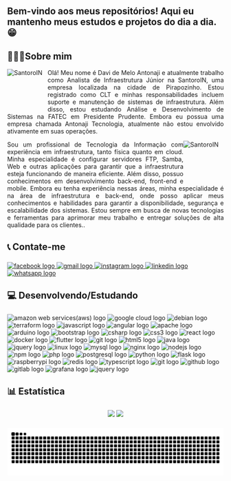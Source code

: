 <h2 align="left">Bem-vindo aos meus repositórios! Aqui eu mantenho meus estudos e projetos do dia a dia. 😁</h2>

###

<h2 align="left">👨🏻‍💻Sobre mim</h2>

[<img align="left" height="94px" width="94px" alt="SantoroIN" src="https://intranet.santoro.in/mysql57/themes/pmahomme/img/logo_left.png"/>](https://www.santoro.in)



      
<p align="justify">Olá! Meu nome é Davi de Melo Antonaji e atualmente trabalho como Analista de Infraestrutura Júnior na SantoroIN, uma empresa localizada na cidade de Pirapozinho. Estou registrado como CLT e minhas responsabilidades incluem suporte e manutenção de sistemas de infraestrutura. Além disso, estou estudando Análise e Desenvolvimento de Sistemas na FATEC em Presidente Prudente. Embora eu possua uma empresa chamada Antonaji Tecnologia, atualmente não estou envolvido ativamente em suas operações.</p>


[<img align="right" height="94px" width="94px" alt="SantoroIN" src="https://antonaji.com.br/img/favicon.png"/>](https://www.antonaji.com.br)
<p align="justify">Sou um profissional de Tecnologia da Informação com experiência em infraestrutura, tanto física quanto em cloud. Minha especialidade é configurar servidores FTP, Samba, Web e outras aplicações para garantir que a infraestrutura esteja funcionando de maneira eficiente. Além disso, possuo conhecimentos em desenvolvimento back-end, front-end e mobile. Embora eu tenha experiência nessas áreas, minha especialidade é na área de infraestrutura e back-end, onde posso aplicar meus conhecimentos e habilidades para garantir a disponibilidade, segurança e escalabilidade dos sistemas. Estou sempre em busca de novas tecnologias e ferramentas para aprimorar meu trabalho e entregar soluções de alta qualidade para os clientes..</p>

###


<h2 align="left">📞 Contate-me</h2>

###

<div align="left">
  <a href="https://www.facebook.com/davi.antonaji.33/" target="_blank">
    <img src="https://raw.githubusercontent.com/maurodesouza/profile-readme-generator/master/src/assets/icons/social/facebook/default.svg" width="52" height="40" alt="facebook logo"  />
  </a>
  <a href="mailto:davi@antonaji.com.br" target="_blank">
    <img src="https://raw.githubusercontent.com/maurodesouza/profile-readme-generator/master/src/assets/icons/social/gmail/default.svg" width="52" height="40" alt="gmail logo"  />
  </a>
  <a href="https://www.instagram.com/daavi.antonaji/" target="_blank">
    <img src="https://raw.githubusercontent.com/maurodesouza/profile-readme-generator/master/src/assets/icons/social/instagram/default.svg" width="52" height="40" alt="instagram logo"  />
  </a>
  <a href="https://www.linkedin.com/in/davi-antonaji-373167188/" target="_blank">
    <img src="https://raw.githubusercontent.com/maurodesouza/profile-readme-generator/master/src/assets/icons/social/linkedin/default.svg" width="52" height="40" alt="linkedin logo"  />
  </a>
  <a href="http://api.whatsapp.com/send?phone=5518996901394" target="_blank">
    <img src="https://raw.githubusercontent.com/maurodesouza/profile-readme-generator/master/src/assets/icons/social/whatsapp/default.svg" width="52" height="40" alt="whatsapp logo"  />
  </a>
</div>

###

<h2 align="left">💻 Desenvolvendo/Estudando</h2>

###

<div align="left">
<img src="https://cdn.jsdelivr.net/gh/devicons/devicon/icons/amazonwebservices/amazonwebservices-original.svg" height="40" width="52" alt="amazon web services(aws) logo" />  
      <img src="https://cdn.jsdelivr.net/gh/devicons/devicon/icons/googlecloud/googlecloud-original.svg" height="40" width="52" alt="google cloud logo" />  
<img src="https://cdn.jsdelivr.net/gh/devicons/devicon/icons/debian/debian-original.svg" height="40" width="52" alt="debian logo" />
  <img src="https://cdn.jsdelivr.net/gh/devicons/devicon/icons/terraform/terraform-original.svg" height="40" width="52" alt="terraform logo"  />
  <img src="https://cdn.jsdelivr.net/gh/devicons/devicon/icons/javascript/javascript-original.svg" height="40" width="52" alt="javascript logo"  />
      <img src="https://cdn.jsdelivr.net/gh/devicons/devicon/icons/angularjs/angularjs-original.svg" height="40" width="52" alt="angular logo" />  
  <img src="https://cdn.jsdelivr.net/gh/devicons/devicon/icons/apache/apache-original.svg" height="40" width="52" alt="apache logo"  />
  <img src="https://cdn.jsdelivr.net/gh/devicons/devicon/icons/arduino/arduino-original.svg" height="40" width="52" alt="arduino logo"  />
  <img src="https://cdn.jsdelivr.net/gh/devicons/devicon/icons/bootstrap/bootstrap-original.svg" height="40" width="52" alt="bootstrap logo"  />
  <img src="https://cdn.jsdelivr.net/gh/devicons/devicon/icons/csharp/csharp-original.svg" height="40" width="52" alt="csharp logo"  />
  <img src="https://cdn.jsdelivr.net/gh/devicons/devicon/icons/css3/css3-original.svg" height="40" width="52" alt="css3 logo"  />
  <img src="https://cdn.jsdelivr.net/gh/devicons/devicon/icons/react/react-original.svg" height="40" width="52" alt="react logo"  />
  <img src="https://cdn.jsdelivr.net/gh/devicons/devicon/icons/docker/docker-original.svg" height="40" width="52" alt="docker logo"  />
  <img src="https://cdn.jsdelivr.net/gh/devicons/devicon/icons/flutter/flutter-original.svg" height="40" width="52" alt="flutter logo"  />
  <img src="https://cdn.jsdelivr.net/gh/devicons/devicon/icons/git/git-original.svg" height="40" width="52" alt="git logo"  />
  <img src="https://cdn.jsdelivr.net/gh/devicons/devicon/icons/html5/html5-original.svg" height="40" width="52" alt="html5 logo"  />
  <img src="https://cdn.jsdelivr.net/gh/devicons/devicon/icons/java/java-original.svg" height="40" width="52" alt="java logo"  />
  <img src="https://cdn.jsdelivr.net/gh/devicons/devicon/icons/jquery/jquery-original.svg" height="40" width="52" alt="jquery logo"  />
  <img src="https://cdn.jsdelivr.net/gh/devicons/devicon/icons/linux/linux-original.svg" height="40" width="52" alt="linux logo"  />
  <img src="https://cdn.jsdelivr.net/gh/devicons/devicon/icons/mysql/mysql-original.svg" height="40" width="52" alt="mysql logo"  />
  <img src="https://cdn.jsdelivr.net/gh/devicons/devicon/icons/nginx/nginx-original.svg" height="40" width="52" alt="nginx logo"  />
  <img src="https://cdn.jsdelivr.net/gh/devicons/devicon/icons/nodejs/nodejs-original.svg" height="40" width="52" alt="nodejs logo"  />
  <img src="https://cdn.jsdelivr.net/gh/devicons/devicon/icons/npm/npm-original-wordmark.svg" height="40" width="52" alt="npm logo"  />
  <img src="https://cdn.jsdelivr.net/gh/devicons/devicon/icons/php/php-original.svg" height="40" width="52" alt="php logo"  />
  <img src="https://cdn.jsdelivr.net/gh/devicons/devicon/icons/postgresql/postgresql-original.svg" height="40" width="52" alt="postgresql logo"  />
  <img src="https://cdn.jsdelivr.net/gh/devicons/devicon/icons/python/python-original.svg" height="40" width="52" alt="python logo"  />
      <img src="https://cdn.jsdelivr.net/gh/devicons/devicon/icons/flask/flask-original.svg" height="40" width="52" alt="flask logo"  />
  <img src="https://cdn.jsdelivr.net/gh/devicons/devicon/icons/raspberrypi/raspberrypi-original.svg" height="40" width="52" alt="raspberrypi logo"  />
  <img src="https://cdn.jsdelivr.net/gh/devicons/devicon/icons/redis/redis-original.svg" height="40" width="52" alt="redis logo"  />
  <img src="https://cdn.jsdelivr.net/gh/devicons/devicon/icons/typescript/typescript-original.svg" height="40" width="52" alt="typescript logo"  />
      <img src="https://cdn.jsdelivr.net/gh/devicons/devicon/icons/git/git-original.svg" height="40" width="52" alt="git logo"  />
      <img src="https://cdn.jsdelivr.net/gh/devicons/devicon/icons/github/github-original.svg" height="40" width="52" alt="github logo"  />
      <img src="https://cdn.jsdelivr.net/gh/devicons/devicon/icons/gitlab/gitlab-original.svg" height="40" width="52" alt="gitlab logo"  />
      <img src="https://cdn.jsdelivr.net/gh/devicons/devicon/icons/grafana/grafanaoriginal.svg" height="40" width="52" alt="grafana logo"  />
      <img src="https://cdn.jsdelivr.net/gh/devicons/devicon/icons/jquery/jquery-original.svg" height="40" width="52" alt="jquery logo"  />
      
</div>

###

<h2 align="left">📊 Estatística</h2>

###

<div align="center">
  <img height="175em"  src="https://github-readme-stats.vercel.app/api?username=DaviAntonaji&show_icons=true&theme=gotham&include_all_commits=true&count_private=true"/>
  <img height="175em" src="https://github-readme-stats.vercel.app/api/top-langs/?username=DaviAntonaji&layout=compact&langs_count=7&theme=dark&count_private=true"/>
</div>

###

![github contribution grid snake animation](https://raw.githubusercontent.com/DaviAntonaji/DaviAntonaji/output/github-contribution-grid-snake.svg)

###
